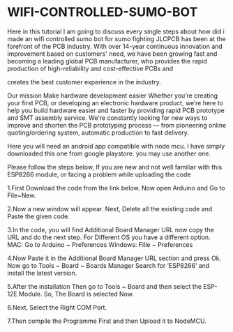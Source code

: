 # WIFI-CONTROLLED-SUMO-BOT
Here in this tutorial I am going to discuss every single steps about how did i made an wifi controlled sumo bot for sumo fighting
JLCPCB has been at the forefront of the PCB industry. With over 14-year continuous innovation and improvement based on customers' need, we have been growing fast and becoming a leading global PCB manufacturer, who provides the rapid production of high-reliability and cost-effective PCBs and

creates the best customer experience in the industry.

Our mission Make hardware development easier Whether you’re creating your first PCB, or developing an electronic hardware product, we’re here to help you build hardware easier and faster by providing rapid PCB prototype and SMT assembly service. We're constantly looking for new ways to improve and shorten the PCB prototyping process — from pioneering online quoting/ordering system, automatic production to fast delivery.

Here you will need an android app compatible with node mcu. I have simply downloaded this one from google playstore. you may use another one.


Please follow the steps below, If you are new and not well familiar with this ESP8266 module, or facing a problem while uploading the code

1.First Download the code from the link below. Now open Arduino and Go to File~New.

2.Now a new window will appear. Next, Delete all the existing code and Paste the given code.

3.In the code, you will find Additional Board Manager URL now copy the URL and do the next step. For Different OS you have a different option. MAC: Go to Arduino ~ Preferences Windows: Fille ~ Preferences

4.Now Paste it in the Additional Board Manager URL section and press Ok. Now go to Tools ~ Board ~ Boards Manager Search for ‘ESP8266‘ and install the latest version.

5.After the installation Then go to Tools ~ Board and then select the ESP-12E Module. So, The Board is selected Now.

6.Next, Select the Right COM Port.

7.Then compile the Programme First and then Upload it to NodeMCU.
